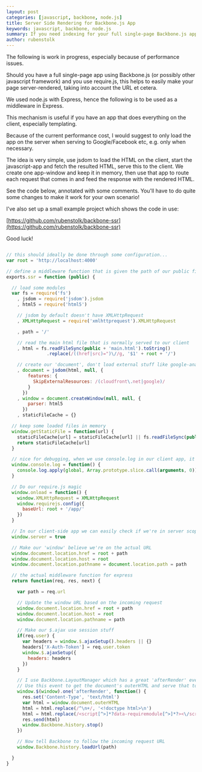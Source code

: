 ```yaml
---
layout: post
categories: [javascript, backbone, node.js]
title: Server Side Rendering for Backbone.js App
keywords: javascript, backbone, node.js
summary: If you need indexing for your full single-page Backbone.js app,
author: rubenstolk
---
```


The following is work in progress, especially because of performance issues.

Should you have a full single-page app using Backbone.js (or possibly other javascript framework) and
you use require.js, this helps to easily make your page server-rendered, taking into account the URL et
cetera.

We used node.js with Express, hence the following is to be used as a middleware in Express.

This mechanism is useful if you have an app that does everything on the client, especially templating.

Because of the current performance cost, I would suggest to only load the app on the server when serving
to Google/Facebook etc, e.g. only when necessary.

The idea is very simple, use jsdom to load the HTML on the client, start the javascript-app and fetch the
resulted HTML, serve this to the client. We create one app-window and keep it in memory, then use that app
to route each request that comes in and feed the response with the rendered HTML.

See the code below, annotated with some comments. You'll have to do quite some changes to make it work
for your own scenario!

I've also set up a small example project which shows the code in use:

[https://github.com/rubenstolk/backbone-ssr](https://github.com/rubenstolk/backbone-ssr)

Good luck!

```js

// this should ideally be done through some configuration...
var root = 'http://localhost:4000'

// define a middleware function that is given the path of our public files directory 'public'
exports.ssr = function (public) {

  // load some modules
  var fs = require('fs')
    , jsdom = require('jsdom').jsdom
    , html5 = require('html5')

    // jsdom by default doesn't have XMLHttpRequest
    , XMLHttpRequest = require('xmlhttprequest').XMLHttpRequest

    , path = '/'

    // read the main html file that is normally served to our client
    , html = fs.readFileSync(public + 'main.html').toString()
               .replace(/((href|src)=")\//g, '$1' + root + '/')

    // create our 'document', don't load external stuff like google-analytics
    , document = jsdom(html, null, {
        features: {
          SkipExternalResources: /(cloudfront\.net|google)/
        }
      })
    , window = document.createWindow(null, null, {
        parser: html5
      })
    , staticFileCache = {}

  // keep some loaded files in memory
  window.getStaticFile = function(url) {
    staticFileCache[url] = staticFileCache[url] || fs.readFileSync(public + url).toString()
    return staticFileCache[url]
  }

  // nice for debugging, when we use console.log in our client app, it will be logged to the terminal
  window.console.log = function() {
    console.log.apply(global, Array.prototype.slice.call(arguments, 0))
  }

  // Do our require.js magic
  window.onload = function() {
    window.XMLHttpRequest = XMLHttpRequest
    window.requirejs.config({
      baseUrl: root + '/app/'
    })
  }

  // In our client-side app we can easily check if we're in server scope or not
  window.server = true

  // Make our 'window' believe we're on the actual URL
  window.document.location.href = root + path
  window.document.location.host = root
  window.document.location.pathname = document.location.path = path

  // the actual middleware function for express
  return function(req, res, next) {

    var path = req.url

    // Update the window URL based on the incoming request
    window.document.location.href = root + path
    window.document.location.host = root
    window.document.location.pathname = path

    // Make our $.ajax use session stuff
    if(req.user) {
      var headers = window.$.ajaxSetup().headers || {}
      headers['X-Auth-Token'] = req.user.token
      window.$.ajaxSetup({
        headers: headers
      })
    }

    // I use Backbone.LayoutManager which has a great 'afterRender' event
    // Use this event to get the document's outerHTML and serve that to our client
    window.$(window).one('afterRender', function() {
      res.set('Content-Type', 'text/html')
      var html = window.document.outerHTML
      html = html.replace(/^\n+/, '<!doctype html>\n')
      html = html.replace(/<script[^>]*?data-requiremodule[^>]*?><\/script>/g, '')
      res.send(html)
      window.Backbone.history.stop()
    })

    // Now tell Backbone to follow the incoming request URL
    window.Backbone.history.loadUrl(path)

  }
}
```
